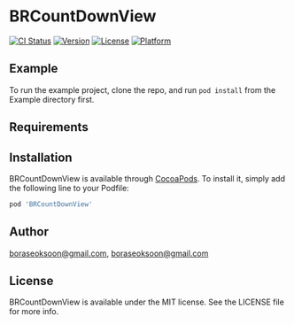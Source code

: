# BRCountDownView

[![CI Status](http://img.shields.io/travis/boraseoksoon@gmail.com/BRCountDownView.svg?style=flat)](https://travis-ci.org/boraseoksoon@gmail.com/BRCountDownView)
[![Version](https://img.shields.io/cocoapods/v/BRCountDownView.svg?style=flat)](http://cocoapods.org/pods/BRCountDownView)
[![License](https://img.shields.io/cocoapods/l/BRCountDownView.svg?style=flat)](http://cocoapods.org/pods/BRCountDownView)
[![Platform](https://img.shields.io/cocoapods/p/BRCountDownView.svg?style=flat)](http://cocoapods.org/pods/BRCountDownView)

## Example

To run the example project, clone the repo, and run `pod install` from the Example directory first.

## Requirements

## Installation

BRCountDownView is available through [CocoaPods](http://cocoapods.org). To install
it, simply add the following line to your Podfile:

```ruby
pod 'BRCountDownView'
```

## Author

boraseoksoon@gmail.com, boraseoksoon@gmail.com

## License

BRCountDownView is available under the MIT license. See the LICENSE file for more info.
